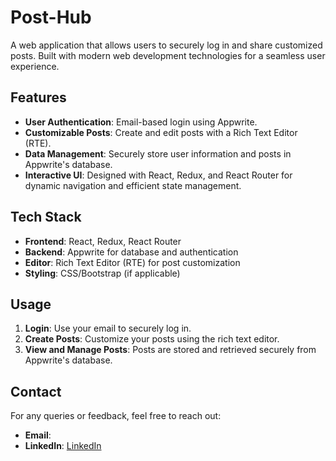 <!DOCTYPE html>
<html lang="en">
<head>
  <meta charset="UTF-8">
  <meta name="viewport" content="width=device-width, initial-scale=1.0">
  <title>Post-Hub - README</title>
</head>
<body>
  <h1>Post-Hub</h1>
  <p>A web application that allows users to securely log in and share customized posts. Built with modern web development technologies for a seamless user experience.</p>

  <h2>Features</h2>
  <ul>
    <li><strong>User Authentication</strong>: Email-based login using Appwrite.</li>
    <li><strong>Customizable Posts</strong>: Create and edit posts with a Rich Text Editor (RTE).</li>
    <li><strong>Data Management</strong>: Securely store user information and posts in Appwrite's database.</li>
    <li><strong>Interactive UI</strong>: Designed with React, Redux, and React Router for dynamic navigation and efficient state management.</li>
  </ul>

  <h2>Tech Stack</h2>
  <ul>
    <li><strong>Frontend</strong>: React, Redux, React Router</li>
    <li><strong>Backend</strong>: Appwrite for database and authentication</li>
    <li><strong>Editor</strong>: Rich Text Editor (RTE) for post customization</li>
    <li><strong>Styling</strong>: CSS/Bootstrap (if applicable)</li>
  </ul>

  

  <h2>Usage</h2>
  <ol>
    <li><strong>Login</strong>: Use your email to securely log in.</li>
    <li><strong>Create Posts</strong>: Customize your posts using the rich text editor.</li>
    <li><strong>View and Manage Posts</strong>: Posts are stored and retrieved securely from Appwrite's database.</li>
  </ol>

  
  <h2>Contact</h2>
  <p>For any queries or feedback, feel free to reach out:</p>
  <ul>
    <li><strong>Email</strong>: <a href="kommuchakri8826@gmail.com"></a></li>
    <li><strong>LinkedIn</strong>: <a href="https://www.linkedin.com/in/chakradharkommu/">LinkedIn</a></li>
  </ul>
</body>
</html>
